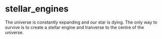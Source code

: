 # stellar_engines
The universe is constantly expanding and our star is dying. The only way to survive is to create a stellar engine and tranverse to the centre of the universe.
